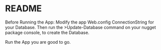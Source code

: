 # README #

Before Running the App:
Modify the app Web.config ConnectionString for your Database. Then run the >Update-Database command on your nugget package console, to create the Database.

Run the App you are good to go.
